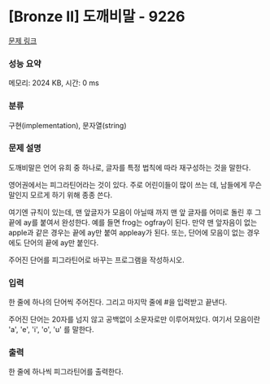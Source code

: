 # [Bronze II] 도깨비말 - 9226 

[문제 링크](https://www.acmicpc.net/problem/9226) 

### 성능 요약

메모리: 2024 KB, 시간: 0 ms

### 분류

구현(implementation), 문자열(string)

### 문제 설명

<p>도깨비말은 언어 유희 중 하나로, 글자를 특정 법칙에 따라 재구성하는 것을 말한다.</p>

<p>영어권에서는 피그라틴어라는 것이 있다. 주로 어린이들이 많이 쓰는 데, 남들에게 무슨 말인지 모르게 하기 위해 종종 쓴다. </p>

<p>여기엔 규칙이 있는데, 맨 앞글자가 모음이 아닐때 까지 맨 앞 글자를 어미로 돌린 후 그 끝에 ay를 붙여서 완성한다. 예를 들면 frog는 ogfray이 된다. 만약 맨 앞자음이 없는 apple과 같은 경우는 끝에 ay만 붙여 appleay가 된다. 또는, 단어에 모음이 없는 경우에도 단어의 끝에 ay만 붙인다.</p>

<p>주어진 단어를 피그라틴어로 바꾸는 프로그램을 작성하시오.</p>

### 입력 

 <p>한 줄에 하나의 단어씩 주어진다. 그리고 마지막 줄에 #을 입력받고 끝낸다.</p>

<p>주어진 단어는 20자를 넘지 않고 공백없이 소문자로만 이루어져있다. 여기서 모음이란 'a', 'e', 'i', 'o', 'u' 를 말한다.</p>

### 출력 

 <p>한 줄에 하나씩 피그라틴어를 출력한다.</p>

